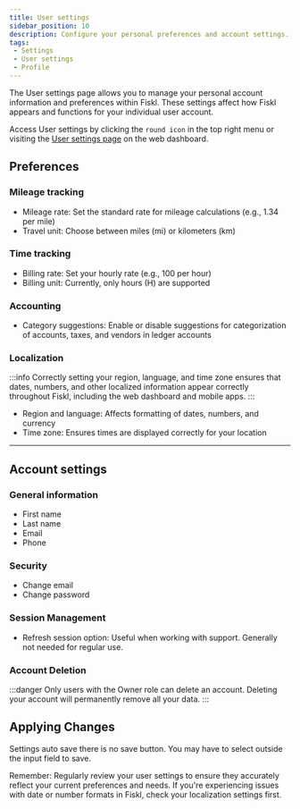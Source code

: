 ```yaml
---
title: User settings
sidebar_position: 10
description: Configure your personal preferences and account settings.
tags:
 - Settings
 - User settings
 - Profile
---
```


The User settings page allows you to manage your personal account information and preferences within Fiskl. These settings affect how Fiskl appears and functions for your individual user account.

Access User settings by clicking the `round icon` in the top right menu or visiting the [User settings page](https://my.fiskl.com/user-settings/account-settings) on the web dashboard.

## Preferences

### Mileage tracking

- Mileage rate: Set the standard rate for mileage calculations (e.g., 1.34 per mile)
- Travel unit: Choose between miles (mi) or kilometers (km)

### Time tracking

- Billing rate: Set your hourly rate (e.g., 100 per hour)
- Billing unit: Currently, only hours (H) are supported

### Accounting

- Category suggestions: Enable or disable suggestions for categorization of accounts, taxes, and vendors in ledger accounts

### Localization

:::info
Correctly setting your region, language, and time zone ensures that dates, numbers, and other localized information appear correctly throughout Fiskl, including the web dashboard and mobile apps.
:::

- Region and language: Affects formatting of dates, numbers, and currency
- Time zone: Ensures times are displayed correctly for your location

---

## Account settings

### General information

- First name
- Last name
- Email
- Phone

### Security

- Change email
- Change password

### Session Management

- Refresh session option: Useful when working with support. Generally not needed for regular use.

### Account Deletion

:::danger
Only users with the Owner role can delete an account. Deleting your account will permanently remove all your data.
:::

## Applying Changes

Settings auto save there is no save button. You may have to select outside the input field to save.

Remember: Regularly review your user settings to ensure they accurately reflect your current preferences and needs. If you're experiencing issues with date or number formats in Fiskl, check your localization settings first.

